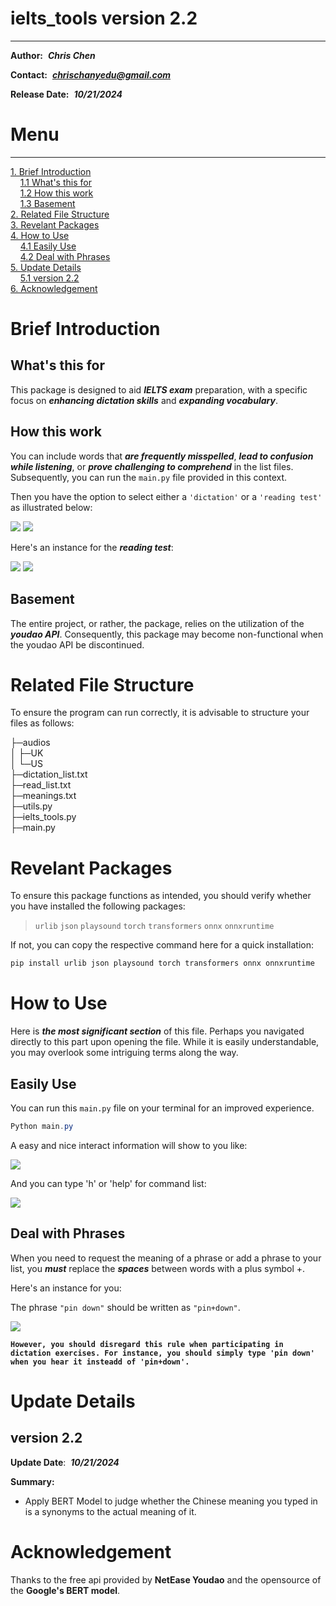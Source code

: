 # ielts_tools version 2.2
---
**Author:**&nbsp;&nbsp;***Chris Chen***

**Contact:**&nbsp;&nbsp;***chrischanyedu@gmail.com***

**Release Date:**&nbsp;&nbsp;***10/21/2024***

# Menu
---
<a href="#1">1. Brief Introduction</a><br>
&nbsp;&nbsp;&nbsp;&nbsp;<a href="#1.1">1.1 What's this for</a><br>
&nbsp;&nbsp;&nbsp;&nbsp;<a href="#1.2">1.2 How this work</a><br>
&nbsp;&nbsp;&nbsp;&nbsp;<a href="#1.3">1.3 Basement</a><br>
<a href="#2">2. Related File Structure</a><br>
<a href="#3">3. Revelant Packages</a><br>
<a href="#4">4. How to Use</a><br>
&nbsp;&nbsp;&nbsp;&nbsp;<a href="#4.1">4.1 Easily Use</a><br>
&nbsp;&nbsp;&nbsp;&nbsp;<a href="#4.2">4.2 Deal with Phrases</a><br>
<a href="#5">5. Update Details</a><br>
&nbsp;&nbsp;&nbsp;&nbsp;<a href="#5.1">5.1 version 2.2</a><br>
<a href="#6">6. Acknowledgement</a><br>

<h1 id="1">Brief Introduction</h1>

<h2 id="1.1">What's this for</h2>

This package is designed to aid ***IELTS exam*** preparation, with a specific focus on ***enhancing dictation skills*** and ***expanding vocabulary***.

<h2 id="1.2">How this work</h2>

You can include words that ***are frequently misspelled***, ***lead to confusion while listening***, or ***prove challenging to comprehend*** in the list files. Subsequently, you can run the `main.py` file provided in this context.

Then you have the option to select either a `'dictation'` or a `'reading test'` as illustrated below:

![](./imgs/1.png)
![](./imgs/2.png)

Here's an instance for the ***reading test***:

![](./imgs/3.png)
![](./imgs/4.png)

<h2 id="1.3">Basement</h2>

The entire project, or rather, the package, relies on the utilization of the ***youdao API***. Consequently, this package may become non-functional when the youdao API be discontinued.

<h1 id="2">Related File Structure</h1>

To ensure the program can run correctly, it is advisable to structure your files as follows:

├─audios<br>
│  ├─UK<br>
│  └─US<br>
├─dictation_list.txt<br>
├─read_list.txt<br>
├─meanings.txt<br>
├─utils.py<br>
├─ielts_tools.py<br>
├─main.py<br>

<h1 id="3">Revelant Packages</h1>

To ensure this package functions as intended, you should verify whether you have installed the following packages:
> `urlib`
> `json`
> `playsound`
> `torch`
> `transformers`
> `onnx`
> `onnxruntime`

If not, you can copy the respective command here for a quick installation:

```python
pip install urlib json playsound torch transformers onnx onnxruntime
```

<h1 id="4">How to Use</h1>

Here is ***the most significant section*** of this file. Perhaps you navigated directly to this part upon opening the file. While it is easily understandable, you may overlook some intriguing terms along the way.

<h2 id="4.1">Easily Use</h2>

You can run this `main.py` file on your terminal for an improved experience.

```powershell
Python main.py
```

A easy and nice interact information will show to you like:

![](./imgs/7.png)

And you can type 'h' or 'help' for command list:

![](./imgs/8.png)

<h2 id="4.2">Deal with Phrases</h2>

When you need to request the meaning of a phrase or add a phrase to your list, you ***must*** replace the ***spaces*** between words with a plus symbol +.

Here's an instance for you:

The phrase `"pin down"` should be written as `"pin+down"`.

![](./imgs/6.png)

**`However, you should disregard this rule when participating in dictation exercises. For instance, you should simply type 'pin down' when you hear it insteadd of 'pin+down'.`**

<h1 id="5">Update Details</h1>

<h2 id="5.1">version 2.2</h2>

**Update Date**:&nbsp;&nbsp;***10/21/2024***

**Summary:**
<ul>
	<li>Apply BERT Model to judge whether the Chinese meaning you typed in is a synonyms to the actual meaning of it.</li>
</ul>

<h1 id="6">Acknowledgement</h1>

Thanks to the free api provided by **NetEase Youdao** and the opensource of the **Google's BERT model**.